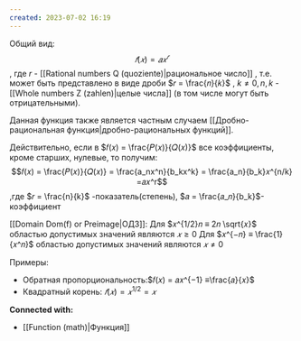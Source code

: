 ```yaml
---
created: 2023-07-02 16:19
---
```


Общий вид: $$𝑓(𝑥) = 𝑎 𝑥^𝑟$$ 
, где $r$ - [[Rational numbers Q (quoziente)|рациональное число]] , т.е. может быть представлено в виде дроби $𝑟 = \frac{𝑛}{𝑘}$ , $k≠ 0, n, k$ -  [[Whole numbers Z (zahlen)|целые числа]] (в том числе могут быть отрицательными). 

Данная функция также является частным случаем [[Дробно-рациональная функция|дробно-рациональных функций]].

Действительно, если в $𝑓(𝑥) = \frac{𝑃(𝑥)}{𝑄(𝑥)}$ все коэффициенты, кроме старших, нулевые, то получим:  
$$𝑓(𝑥) = \frac{𝑃(𝑥)}{𝑄(𝑥)} = \frac{a_nx^n}{b_kx^k} = \frac{a_n}{b_k}𝑥^{n/k} =𝑎𝑥^r$$ ,где $𝑟 = \frac{n}{k}$ -показатель(степень), $𝑎 = \frac{𝑎_𝑛}{b_k}$- коэффициент

[[Domain Dom(f) or Preimage|ОДЗ]]:
Для $𝑥^{1/2}𝑛 ≡ 2𝑛 \sqrt{𝑥}$ областью допустимых значений являются $𝑥 ≥ 0$ 
Для $𝑥^{−𝑛} ≡ \frac{1}{𝑥^𝑛}$ областью допустимых значений являются $𝑥 ≠ 0$


Примеры:
- Обратная пропорциональность:$𝑓(𝑥) = 𝑎𝑥^{−1} ≡\frac{𝑎}{𝑥}$
- Квадратный корень: $𝑓(𝑥) = 𝑥^{1/2} = 𝑥$




**Connected with:**
- [[Function (math)|Функция]]



